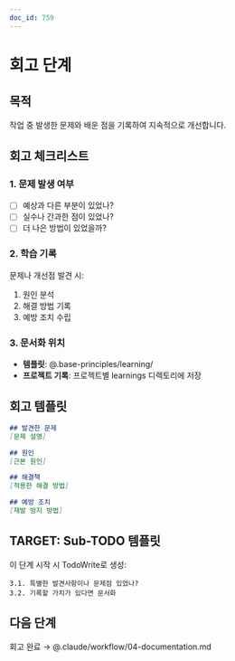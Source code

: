 ```yaml
---
doc_id: 759
---
```


# 회고 단계

## 목적
작업 중 발생한 문제와 배운 점을 기록하여 지속적으로 개선합니다.

## 회고 체크리스트

### 1. 문제 발생 여부
- [ ] 예상과 다른 부분이 있었나?
- [ ] 실수나 간과한 점이 있었나?
- [ ] 더 나은 방법이 있었을까?

### 2. 학습 기록
문제나 개선점 발견 시:
1. 원인 분석
2. 해결 방법 기록
3. 예방 조치 수립

### 3. 문서화 위치
- **템플릿**: @.base-principles/learning/
- **프로젝트 기록**: 프로젝트별 learnings 디렉토리에 저장

## 회고 템플릿
```markdown
## 발견한 문제
[문제 설명]

## 원인
[근본 원인]

## 해결책
[적용한 해결 방법]

## 예방 조치
[재발 방지 방법]
```

## TARGET: Sub-TODO 템플릿

이 단계 시작 시 TodoWrite로 생성:
```
3.1. 특별한 발견사항이나 문제점 있었나?
3.2. 기록할 가치가 있다면 문서화
```

## 다음 단계
회고 완료 → @.claude/workflow/04-documentation.md